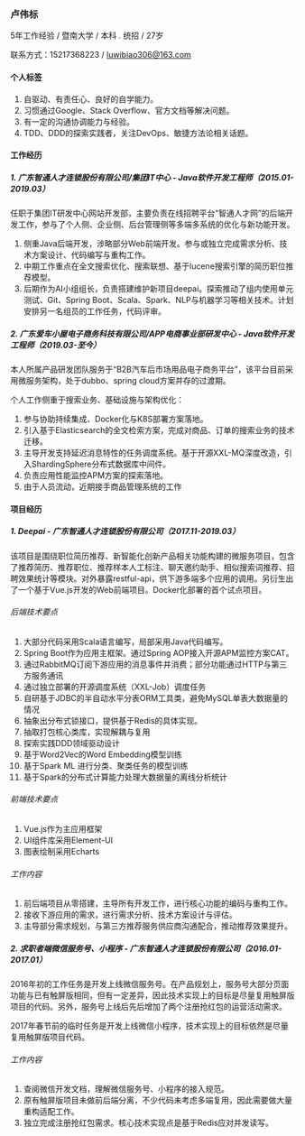 ### 卢伟标
5年工作经验 / 暨南大学 / 本科 . 统招 / 27岁

联系方式：15217368223 / luwibiao306@163.com

#### 个人标签
1. 自驱动、有责任心、良好的自学能力。
2. 习惯通过Google、Stack Overflow、官方文档等解决问题。
3. 有一定的沟通协调能力与经验。
4. TDD、DDD的探索实践者，关注DevOps、敏捷方法论相关话题。

#### 工作经历
##### 1. 广东智通人才连锁股份有限公司/集团IT中心 - Java软件开发工程师（2015.01-2019.03）

任职于集团IT研发中心网站开发部，主要负责在线招聘平台“智通人才网”的后端开发工作，参与了个人侧、企业侧、后台管理侧等多端多系统的优化与新功能开发。

 1. 侧重Java后端开发，涉略部分Web前端开发。参与或独立完成需求分析、技术方案设计、代码编写与重构工作。
 2. 中期工作重点在全文搜索优化、搜索联想、基于lucene搜索引擎的简历职位推荐模型。
 3. 后期作为AI小组组长，负责搭建维护新项目deepai。探索推动了组内使用单元测试、Git、Spring Boot、Scala、Spark、NLP与机器学习等相关技术。计划安排另一名组员的工作任务，代码评审。
 
##### 2. 广东爱车小屋电子商务科技有限公司/APP电商事业部研发中心 - Java软件开发工程师（2019.03-至今）

本人所属产品研发团队服务于“B2B汽车后市场用品电子商务平台”，该平台目前采用微服务架构，处于dubbo、spring cloud方案并存的过渡期。

个人工作侧重于搜索业务、基础设施与架构优化：
1. 参与协助持续集成、Docker化与K8S部署方案落地。
2. 引入基于Elasticsearch的全文检索方案，完成对商品、订单的搜索业务的技术迁移。
3. 主导开发支持延迟消息特性的任务调度系统。基于开源XXL-MQ深度改造，引入ShardingSphere分布式数据库中间件。
4. 负责应用性能监控APM方案的探索落地。
5. 由于人员流动，近期接手商品管理系统的工作

#### 项目经历
##### 1. Deepai - 广东智通人才连锁股份有限公司（2017.11-2019.03）

该项目是围绕职位简历推荐、新智能化创新产品相关功能构建的微服务项目，包含了推荐简历、推荐职位、推荐样本人工标注、聊天邀约助手、相似搜索词推荐、招聘效果统计等模块。对外暴露restful-api，供下游多端多个应用的调用。另衍生出了一个基于Vue.js开发的Web前端项目。Docker化部署的首个试点项目。

###### 后端技术要点

1. 大部分代码采用Scala语言编写，局部采用Java代码编写。
2. Spring Boot作为应用主框架。通过Spring AOP接入开源APM监控方案CAT。
3. 通过RabbitMQ订阅下游应用的消息事件并消费；部分功能通过HTTP与第三方服务通讯
4. 通过独立部署的开源调度系统（XXL-Job）调度任务
5. 自研基于JDBC的半自动水平分表ORM工具类，避免MySQL单表大数据量的情况
6. 抽象出分布式锁接口，提供基于Redis的具体实现。
7. 抽取打包核心类库，实现解耦与复用
8. 探索实践DDD领域驱动设计
9. 基于Word2Vec的Word Embedding模型训练
10. 基于Spark ML 进行分类、聚类任务的模型训练
11. 基于Spark的分布式计算能力处理大数据量的离线分析统计

###### 前端技术要点

1. Vue.js作为主应用框架
2. UI组件库采用Element-UI
3. 图表绘制采用Echarts

###### 工作内容

1. 前后端项目从零搭建，主导所有开发工作，进行核心功能的编码与重构工作。
2. 接收下游应用的需求，进行需求分析、技术方案设计与评估。
3. 主导部分需求规划，与第三方推荐服务供应商沟通配合，推动推荐效果提升。

##### 2. 求职者端微信服务号、小程序 - 广东智通人才连锁股份有限公司（2016.01-2017.01）

2016年初的工作任务是开发上线微信服务号。在产品规划上，服务号大部分页面功能与已有触屏版相同，但有一定差异，因此技术实现上的目标是尽量复用触屏版项目的代码。另外，服务号上线后先后增加了两个注册抢红包的运营活动需求。

2017年春节前的临时任务是开发上线微信小程序，技术实现上的目标依然是尽量复用触屏版项目代码。

###### 工作内容
1. 查阅微信开发文档，理解微信服务号、小程序的接入规范。
2. 原有触屏版项目未做前后端分离，不少代码未考虑多端复用，因此需要做大量重构适配工作。
3. 独立完成注册抢红包需求。核心技术实现点是基于Redis应对并发读写。
